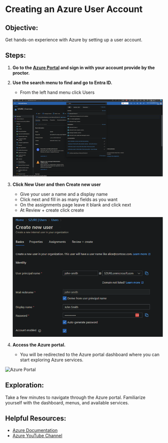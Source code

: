# Creating an Azure User Account

## Objective:
Get hands-on experience with Azure by setting up a user account.

## Steps:

1. **Go to the [Azure Portal](https://portal.azure.com) and sign in with your account provide by the proctor.**

2. **Use the search menu to find and go to Entra ID.**
   - From the left hand menu click Users

   ![Entra ID](../pics/entrahomepage.png)

3. **Click New User and then Create new user**
    - Give your user a name and a display name 
    - Click next and fill in as many fields as you want 
    - On the assignments page leave it blank and click next 
    - At Review + create click create

    ![New User0](../pics/newusers.png)

4. **Access the Azure portal.**
   - You will be redirected to the Azure portal dashboard where you can start exploring Azure services.

![Azure Portal](https://example.com/azure-portal.png)

## Exploration:
Take a few minutes to navigate through the Azure portal. Familiarize yourself with the dashboard, menus, and available services.

## Helpful Resources:
- [Azure Documentation](https://docs.microsoft.com/en-us/azure/)
- [Azure YouTube Channel](https://www.youtube.com/user/windowsazure)
